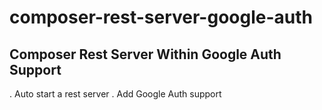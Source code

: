 # composer-rest-server-google-auth

## Composer Rest Server Within Google Auth Support
. Auto start a rest server
. Add Google Auth support